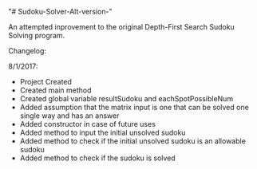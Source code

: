 "# Sudoku-Solver-Alt-version-"

An attempted inprovement to the original Depth-First Search Sudoku Solving program.

Changelog:

8/1/2017:
- Project Created
- Created main method
- Created global variable resultSudoku and eachSpotPossibleNum
- Added assumption that the matrix input is one that can be solved one single way and has an answer
- Added constructor in case of future uses
- Added method to input the initial unsolved sudoku
- Added method to check if the initial unsolved sudoku is an allowable sudoku
- Added method to check if the sudoku is solved
 
